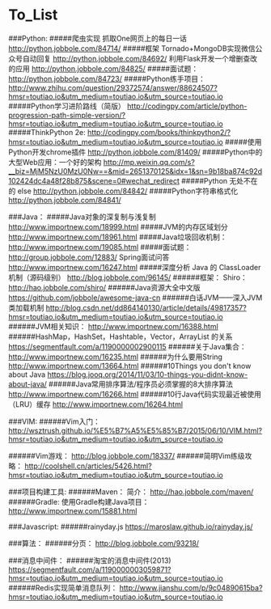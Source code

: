 # To_List

###Python:
#####爬虫实现
	抓取One网页上的每日一话
		http://python.jobbole.com/84714/
#####框架
	Tornado+MongoDB实现微信公众号自动回复
		http://python.jobbole.com/84692/
	利用Flask开发一个增删查改的应用
		http://python.jobbole.com/84825/
#####面试题：
	http://python.jobbole.com/84723/
#####Python练手项目：
	http://www.zhihu.com/question/29372574/answer/88624507?hmsr=toutiao.io&utm_medium=toutiao.io&utm_source=toutiao.io
#####Python学习进阶路线（简版）
	http://codingpy.com/article/python-progression-path-simple-version/?hmsr=toutiao.io&utm_medium=toutiao.io&utm_source=toutiao.io
#####ThinkPython 2e:
	http://codingpy.com/books/thinkpython2/?hmsr=toutiao.io&utm_medium=toutiao.io&utm_source=toutiao.io
#####使用Python开发chrome插件	
	http://python.jobbole.com/81409/
#####Python中的大型Web应用：一个好的架构
	http://mp.weixin.qq.com/s?__biz=MjM5NzU0MzU0Nw==&mid=2651370125&idx=1&sn=9b18ba874c92d102424dc4a48f28b875&scene=0#wechat_redirect
#####Python 无处不在的 else
	http://python.jobbole.com/84842/
#####Python字符串格式化
	http://python.jobbole.com/84841/
	
###Java：
#####Java对象的深复制与浅复制
		http://www.importnew.com/18999.html
#####JVM的内存区域划分
		http://www.importnew.com/18961.html
#####Java垃圾回收机制：
		http://www.importnew.com/19085.html
#####面试题：
		http://group.jobbole.com/12883/
		Spring面试问答
			http://www.importnew.com/16247.html
#####深度分析 Java 的 ClassLoader 机制（源码级别）
		http://blog.jobbole.com/96145/
######框架：
		Shiro：
			http://hao.jobbole.com/shiro/
######Java资源大全中文版
		https://github.com/jobbole/awesome-java-cn
######白话JVM——深入JVM类加载机制
		http://blog.csdn.net/dd864140130/article/details/49817357?hmsr=toutiao.io&utm_medium=toutiao.io&utm_source=toutiao.io
######JVM相关知识：
		http://www.importnew.com/16388.html
######HashMap，HashSet，Hashtable，Vector，ArrayList 的关系
		https://segmentfault.com/a/1190000002900115
######关于Java集合：
		http://www.importnew.com/16235.html
######为什么要用String
		http://www.importnew.com/13664.html
######10Things you don't know about Java
		https://blog.jooq.org/2014/11/03/10-things-you-didnt-know-about-java/
######Java常用排序算法/程序员必须掌握的8大排序算法
		http://www.importnew.com/16266.html
######10行Java代码实现最近被使用（LRU）缓存
		http://www.importnew.com/16264.html
		
###VIM:
######Vim入门：
		http://wsztrush.github.io/%E5%B7%A5%E5%85%B7/2015/06/10/VIM.html?hmsr=toutiao.io&utm_medium=toutiao.io&utm_source=toutiao.io

######Vim游戏：
		http://blog.jobbole.com/18337/
######简明Vim练级攻略：
		http://coolshell.cn/articles/5426.html?hmsr=toutiao.io&utm_medium=toutiao.io&utm_source=toutiao.io

###项目构建工具:
######Maven：
		简介：
			http://hao.jobbole.com/maven/
######Gradle:
		使用Gradle构建Java项目：
			http://www.importnew.com/15881.html	
			
###Javascript:
######rainyday.js
		https://maroslaw.github.io/rainyday.js/
		
###算法：
######分页：
		http://blog.jobbole.com/93218/
		
###消息中间件：
######淘宝的消息中间件(2013)
		https://segmentfault.com/a/1190000003059871?hmsr=toutiao.io&utm_medium=toutiao.io&utm_source=toutiao.io
######Redis实现简单消息队列：
		http://www.jianshu.com/p/9c04890615ba?hmsr=toutiao.io&utm_medium=toutiao.io&utm_source=toutiao.io
